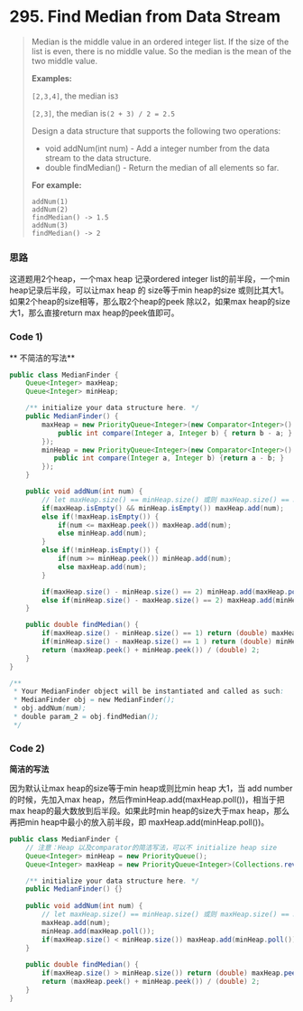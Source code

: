 # 295. Find Median from Data Stream

> Median is the middle value in an ordered integer list. If the size of the list is even, there is no middle value. So the median is the mean of the two middle value.
>
> **Examples:**
>
> `[2,3,4]`, the median is`3`
>
> `[2,3]`, the median is`(2 + 3) / 2 = 2.5`
>
> Design a data structure that supports the following two operations:
>
> * void addNum\(int num\) - Add a integer number from the data stream to the data structure.
> * double findMedian\(\) - Return the median of all elements so far.
>
> **For example:**
>
> ```
> addNum(1)
> addNum(2)
> findMedian() -> 1.5
> addNum(3) 
> findMedian() -> 2
> ```

### 思路

这道题用2个heap，一个max heap 记录ordered integer list的前半段，一个min heap记录后半段，可以让max heap 的 size等于min heap的size 或则比其大1。如果2个heap的size相等，那么取2个heap的peek 除以2，如果max heap的size大1，那么直接return max heap的peek值即可。

### Code 1\)

** 不简洁的写法**

```java
public class MedianFinder {
    Queue<Integer> maxHeap;
    Queue<Integer> minHeap;

    /** initialize your data structure here. */
    public MedianFinder() {
        maxHeap = new PriorityQueue<Integer>(new Comparator<Integer>() {
            public int compare(Integer a, Integer b) { return b - a; }
        });
        minHeap = new PriorityQueue<Integer>(new Comparator<Integer>() {
           public int compare(Integer a, Integer b) {return a - b; } 
        });
    }

    public void addNum(int num) {
        // let maxHeap.size() == minHeap.size() 或则 maxHeap.size() == minHeap.size() + 1
        if(maxHeap.isEmpty() && minHeap.isEmpty()) maxHeap.add(num);
        else if(!maxHeap.isEmpty()) {
            if(num <= maxHeap.peek()) maxHeap.add(num);
            else minHeap.add(num);
        }
        else if(!minHeap.isEmpty()) {
            if(num >= minHeap.peek()) minHeap.add(num);
            else maxHeap.add(num);
        }

        if(maxHeap.size() - minHeap.size() == 2) minHeap.add(maxHeap.poll());
        else if(minHeap.size() - maxHeap.size() == 2) maxHeap.add(minHeap.poll());
    }

    public double findMedian() {
        if(maxHeap.size() - minHeap.size() == 1) return (double) maxHeap.peek();
        if(minHeap.size() - maxHeap.size() == 1 ) return (double) minHeap.peek();
        return (maxHeap.peek() + minHeap.peek()) / (double) 2;
    }
}

/**
 * Your MedianFinder object will be instantiated and called as such:
 * MedianFinder obj = new MedianFinder();
 * obj.addNum(num);
 * double param_2 = obj.findMedian();
 */
```

### Code 2\)

**简洁的写法**

因为默认让max heap的size等于min heap或则比min heap 大1，当 add number的时候，先加入max heap，然后作minHeap.add\(maxHeap.poll\(\)\)，相当于把max heap的最大数放到后半段。如果此时min heap的size大于max heap，那么再把min heap中最小的放入前半段，即 maxHeap.add\(minHeap.poll\(\)\)。

```java
public class MedianFinder {
    // 注意：Heap 以及comparator的简洁写法，可以不 initialize heap size
    Queue<Integer> minHeap = new PriorityQueue();
    Queue<Integer> maxHeap = new PriorityQueue<Integer>(Collections.reverseOrder());

    /** initialize your data structure here. */
    public MedianFinder() {}
    
    public void addNum(int num) {
        // let maxHeap.size() == minHeap.size() 或则 maxHeap.size() == minHeap.size() + 1
        maxHeap.add(num);
        minHeap.add(maxHeap.poll());
        if(maxHeap.size() < minHeap.size()) maxHeap.add(minHeap.poll());
    }
    
    public double findMedian() {
        if(maxHeap.size() > minHeap.size()) return (double) maxHeap.peek();
        return (maxHeap.peek() + minHeap.peek()) / (double) 2;
    }
}
```









